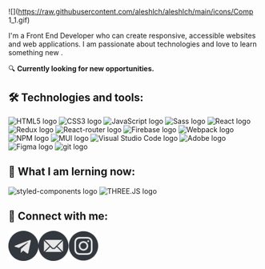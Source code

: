 
![](https://raw.githubusercontent.com/aleshlch/aleshlch/main/icons/Comp 1_1.gif)

I'm a Front End Developer who can create responsive, accessible websites and web applications. I am passionate about technologies and love to learn something new .

🔍 **Currently looking for new opportunities.**


## 🛠 Technologies and tools:

<p>
  <img src="https://img.shields.io/badge/HTML5-282C34?logo=html5&logoColor=E34F26" alt="HTML5 logo" title="HTML5" height="25" />
  <img src="https://img.shields.io/badge/CSS3-282C34?logo=css3&logoColor=1572B6" alt="CSS3 logo" title="CSS3" height="25" />
  <img src="https://img.shields.io/badge/JavaScript-282C34?logo=javascript&logoColor=F7DF1E" alt="JavaScript logo" title="JavaScript" height="25" />
  <img src="https://img.shields.io/badge/Sass-282C34?logo=sass&logoColor=CC6699" alt="Sass logo" title="Sass" height="25" />
  <img src="https://img.shields.io/badge/React-282C34?logo=react&logoColor=61DAFB" alt="React logo" title="React" height="25" />
  <img src="https://img.shields.io/badge/Redux-282C34?logo=redux&logoColor=764ABC" alt="Redux logo" title="Redux" height="25" />
  <img src="https://img.shields.io/badge/React_Router-282C34?logo=react-router&logoColor=white" alt="React-router logo" title="React Router" height="25" />
  <img src="https://img.shields.io/badge/Firebase-282C34?logo=firebase&logoColor=FFCA28" alt="Firebase logo" title="Firebase" height="25" />
  <img src="https://img.shields.io/badge/-Webpack-282C34?logo=webpack&logoColor=1C78C0" alt="Webpack logo" title="Webpack" height="25" />
  <img src="https://img.shields.io/badge/-NPM-282C34?logo=npm&logoColor=E34F26" alt="NPM logo" title="NPM" height="25" />
  <img src="https://img.shields.io/badge/MUI-282C34?logo=mui&logoColor=007FFF" alt="MUI logo" title="MUI" height="25" />
  <img src="https://img.shields.io/badge/VS%20Code-282C34?logo=visual-studio-code&logoColor=007ACC" alt="Visual Studio Code logo" title="VS Code"           height="25" />
  <img src="https://img.shields.io/badge/Adobe-282C34?logo=adobe&logoColor=FA0400" alt="Adobe logo" title="Adobe" height="25" />
  <img src="https://img.shields.io/badge/Figma-282C34?logo=figma&logoColor=white" alt="Figma logo" title="Figma" height="25" />
  <img src="https://img.shields.io/badge/git-282C34?logo=git&logoColor=F05032" alt="git logo" title="git" height="25" />
</p>

## 📖 What I am lerning now:
<p>
  <img src="https://img.shields.io/static/v1?label=&message=styled-components&color=282C34&logo=styled-components&logoColor=DB7093" alt="styled-components logo"       title="styled-components" height="25" />
  <img src="https://img.shields.io/badge/threejs-282C34?logo=three.js&logoColor=white" alt="THREE.JS logo" title="THREE.JS" height="25" />
</p>

## 👥 Connect with me:

<a href="https://t.me/alesyahlch" target="blank"><img align="left" src="https://raw.githubusercontent.com/aleshlch/aleshlch/main/icons/telegram.png" alt="Telegram" height="60"/></a>
<a href="mailto:alllesya.g@gmail.com" target="blank"><img align="left" src="https://raw.githubusercontent.com/aleshlch/aleshlch/main/icons/email.png" alt="Email" height="60"/></a>
<a href="https://instagram.com/lip_nip?igshid=OGQ5ZDc2ODk2ZA==" target="blank"><img align="left" src="https://raw.githubusercontent.com/aleshlch/aleshlch/main/icons/instagram.png" alt="Instagram" height="60"/></a>
